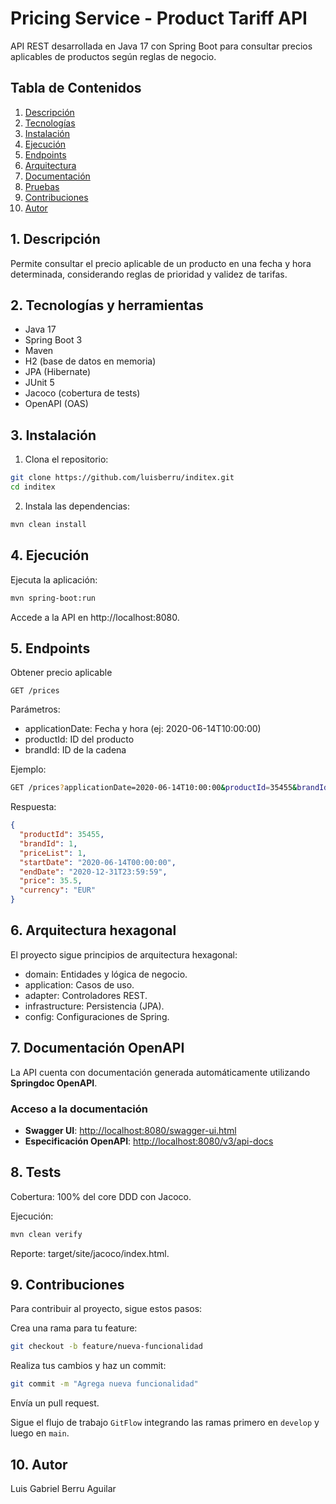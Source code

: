 # Pricing Service - Product Tariff API

API REST desarrollada en Java 17 con Spring Boot para consultar precios aplicables de productos según reglas de negocio.

## Tabla de Contenidos
1. [Descripción](#1-descripción)
2. [Tecnologías](#2-tecnologías-y-herramientas)
3. [Instalación](#3-instalación)
4. [Ejecución](#4-ejecución)
5. [Endpoints](#5-endpoints)
6. [Arquitectura](#6-arquitectura-hexagonal)
7. [Documentación](#7-documentacion-opeapi)
8. [Pruebas](#8-tests)
9. [Contribuciones](#9-contribuciones)
10. [Autor](#10-autor)

## 1. Descripción
Permite consultar el precio aplicable de un producto en una fecha y hora determinada, considerando reglas de prioridad y validez de tarifas.

## 2. Tecnologías y herramientas
- Java 17
- Spring Boot 3
- Maven
- H2 (base de datos en memoria)
- JPA (Hibernate)
- JUnit 5
- Jacoco (cobertura de tests)
- OpenAPI (OAS)

## 3. Instalación

1. Clona el repositorio:

```bash
git clone https://github.com/luisberru/inditex.git
cd inditex
  ```
2. Instala las dependencias:

```bash
mvn clean install  
```
## 4. Ejecución

Ejecuta la aplicación:
```bash
mvn spring-boot:run
```
Accede a la API en http://localhost:8080.

## 5. Endpoints

Obtener precio aplicable

`GET /prices`

Parámetros:

- applicationDate: Fecha y hora (ej: 2020-06-14T10:00:00)
- productId: ID del producto
- brandId: ID de la cadena

Ejemplo:

```bash
GET /prices?applicationDate=2020-06-14T10:00:00&productId=35455&brandId=1
```
Respuesta:

```json
{
  "productId": 35455,
  "brandId": 1,
  "priceList": 1,
  "startDate": "2020-06-14T00:00:00",
  "endDate": "2020-12-31T23:59:59",
  "price": 35.5,
  "currency": "EUR"
}
```
## 6. Arquitectura hexagonal

El proyecto sigue principios de arquitectura hexagonal:

- domain: Entidades y lógica de negocio.
- application: Casos de uso.
- adapter: Controladores REST.
- infrastructure: Persistencia (JPA).
- config: Configuraciones de Spring.

## 7. Documentación OpenAPI

La API cuenta con documentación generada automáticamente utilizando **Springdoc OpenAPI**.

### Acceso a la documentación
- **Swagger UI**: [http://localhost:8080/swagger-ui.html](http://localhost:8080/swagger-ui.html)
- **Especificación OpenAPI**: [http://localhost:8080/v3/api-docs](http://localhost:8080/v3/api-docs)

## 8. Tests
Cobertura: 100% del core DDD con Jacoco.

Ejecución:

```bash
mvn clean verify
```
Reporte: target/site/jacoco/index.html.

## 9. Contribuciones

Para contribuir al proyecto, sigue estos pasos:

Crea una rama para tu feature:
```bash
git checkout -b feature/nueva-funcionalidad
```
Realiza tus cambios y haz un commit:
```bash
git commit -m "Agrega nueva funcionalidad"
```
Envía un pull request.

Sigue el flujo de trabajo `GitFlow` integrando las ramas primero en `develop` y luego en `main`.

## 10. Autor

Luis Gabriel Berru Aguilar